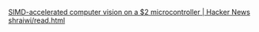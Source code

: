 
[SIMD-accelerated computer vision on a $2 microcontroller | Hacker News](https://news.ycombinator.com/item?id=40783598)
[shraiwi/read.html](https://shraiwi.github.io/read.html?md=blog/simd-fast-esp32s3.md)
